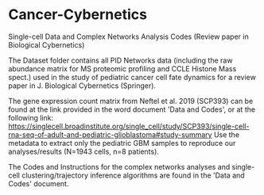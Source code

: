 # Cancer-Cybernetics
Single-cell Data and Complex Networks Analysis Codes (Review paper in Biological Cybernetics)

The Dataset folder contains all PID Networks data (including the raw abundance matrix for MS proteomic profiling and CCLE Histone Mass spect.)
used in the study of pediatric cancer cell fate dynamics for a review paper in J. Biological Cybernetics (Springer). 

The gene expression count matrix from Neftel et al. 2019 (SCP393) can be found at the link provided in the word document 'Data and Codes', or at 
the following link: https://singlecell.broadinstitute.org/single_cell/study/SCP393/single-cell-rna-seq-of-adult-and-pediatric-glioblastoma#study-summary
Use the metadata to extract only the pediatric GBM samples to reproduce our analyses/results (N=1943 cells, n=8 patients).

The Codes and Instructions for the complex networks analyses and single-cell clustering/trajectory inference algorithms
are found in the 'Data and Codes' document.

